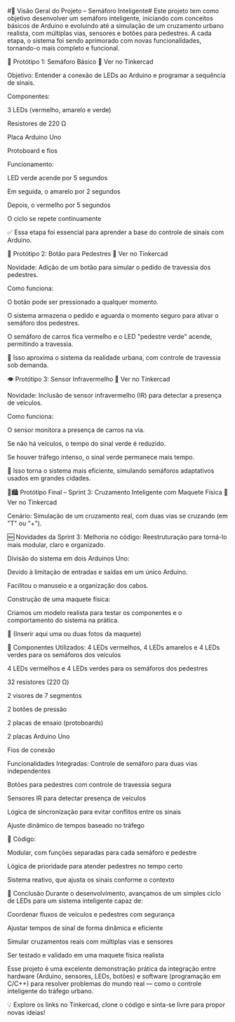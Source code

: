 #🚦 Visão Geral do Projeto – Semáforo Inteligente#
Este projeto tem como objetivo desenvolver um semáforo inteligente, iniciando com conceitos básicos de Arduino e evoluindo até a simulação de um cruzamento urbano realista, com múltiplas vias, sensores e botões para pedestres. A cada etapa, o sistema foi sendo aprimorado com novas funcionalidades, tornando-o mais completo e funcional.

🔧 Protótipo 1: Semáforo Básico
🔗 Ver no Tinkercad

Objetivo: Entender a conexão de LEDs ao Arduino e programar a sequência de sinais.

Componentes:

3 LEDs (vermelho, amarelo e verde)

Resistores de 220 Ω

Placa Arduino Uno

Protoboard e fios

Funcionamento:

LED verde acende por 5 segundos

Em seguida, o amarelo por 2 segundos

Depois, o vermelho por 5 segundos

O ciclo se repete continuamente

✅ Essa etapa foi essencial para aprender a base do controle de sinais com Arduino.

🚶 Protótipo 2: Botão para Pedestres
🔗 Ver no Tinkercad

Novidade: Adição de um botão para simular o pedido de travessia dos pedestres.

Como funciona:

O botão pode ser pressionado a qualquer momento.

O sistema armazena o pedido e aguarda o momento seguro para ativar o semáforo dos pedestres.

O semáforo de carros fica vermelho e o LED "pedestre verde" acende, permitindo a travessia.

🎯 Isso aproxima o sistema da realidade urbana, com controle de travessia sob demanda.

👁️ Protótipo 3: Sensor Infravermelho
🔗 Ver no Tinkercad

Novidade: Inclusão de sensor infravermelho (IR) para detectar a presença de veículos.

Como funciona:

O sensor monitora a presença de carros na via.

Se não há veículos, o tempo do sinal verde é reduzido.

Se houver tráfego intenso, o sinal verde permanece mais tempo.

🚗 Isso torna o sistema mais eficiente, simulando semáforos adaptativos usados em grandes cidades.

🚦🏙️ Protótipo Final – Sprint 3: Cruzamento Inteligente com Maquete Física
🔗 Ver no Tinkercad

Cenário: Simulação de um cruzamento real, com duas vias se cruzando (em "T" ou "+").

🆕 Novidades da Sprint 3:
Melhoria no código: Reestruturação para torná-lo mais modular, claro e organizado.

Divisão do sistema em dois Arduinos Uno:

Devido à limitação de entradas e saídas em um único Arduino.

Facilitou o manuseio e a organização dos cabos.

Construção de uma maquete física:

Criamos um modelo realista para testar os componentes e o comportamento do sistema na prática.

📸 (Inserir aqui uma ou duas fotos da maquete)

🧩 Componentes Utilizados:
4 LEDs vermelhos, 4 LEDs amarelos e 4 LEDs verdes para os semáforos dos veículos

4 LEDs vermelhos e 4 LEDs verdes para os semáforos dos pedestres

32 resistores (220 Ω)

2 visores de 7 segmentos

2 botões de pressão

2 placas de ensaio (protoboards)

2 placas Arduino Uno

Fios de conexão

Funcionalidades Integradas:
Controle de semáforo para duas vias independentes

Botões para pedestres com controle de travessia segura

Sensores IR para detectar presença de veículos

Lógica de sincronização para evitar conflitos entre os sinais

Ajuste dinâmico de tempos baseado no tráfego

🧠 Código:

Modular, com funções separadas para cada semáforo e pedestre

Lógica de prioridade para atender pedestres no tempo certo

Sistema reativo, que ajusta os sinais conforme o contexto

🎯 Conclusão
Durante o desenvolvimento, avançamos de um simples ciclo de LEDs para um sistema inteligente capaz de:

Coordenar fluxos de veículos e pedestres com segurança

Ajustar tempos de sinal de forma dinâmica e eficiente

Simular cruzamentos reais com múltiplas vias e sensores

Ser testado e validado em uma maquete física realista

Esse projeto é uma excelente demonstração prática da integração entre hardware (Arduino, sensores, LEDs, botões) e software (programação em C/C++) para resolver problemas do mundo real — como o controle inteligente do tráfego urbano.

💡 Explore os links no Tinkercad, clone o código e sinta-se livre para propor novas ideias!
